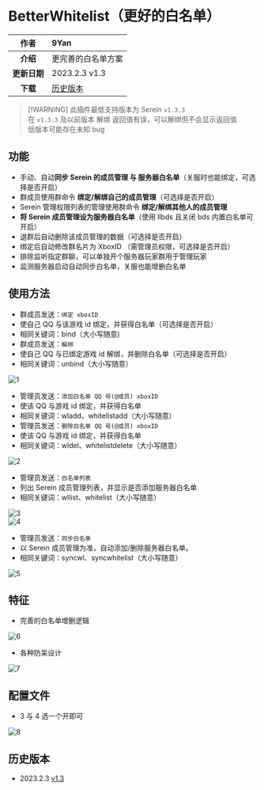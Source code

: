 # BetterWhitelist（更好的白名单）

|   **作者**   | 9Yan                  |
| :----------: | :-------------------- |
|   **介绍**   | 更完善的白名单方案    |
| **更新日期** | 2023.2.3 v1.3         |
|   **下载**   | [历史版本](#历史版本) |

> [!WARNING] 此插件最低支持版本为 Serein `v1.3.3`  
> 在 `v1.3.3` 及以前版本 解绑 返回值有误，可以解绑但不会显示返回值  
> 低版本可能存在未知 bug

## 功能

- 手动、自动**同步 Serein 的成员管理 与 服务器白名单**（关服时也能绑定，可选择是否开启）
- 群成员使用群命令 **绑定/解绑自己的成员管理**（可选择是否开启）
- Serein 管理权限列表的管理使用群命令 **绑定/解绑其他人的成员管理**
- **将 Serein 成员管理设为服务器白名单**（使用 llbds 且关闭 bds 内置白名单可开启）
- 退群后自动删除该成员管理的数据（可选择是否开启）
- 绑定后自动修改群名片为 XboxID （需管理员权限，可选择是否开启）
- 排除监听指定群聊，可以单独开个服务器玩家群用于管理玩家
- 监测服务器启动自动同步白名单，关服也能增删白名单

## 使用方法

- 群成员发送：`绑定 xboxID`
- 使自己 QQ 与该游戏 id 绑定，并获得白名单（可选择是否开启）
- 相同关键词：bind（大小写随意)
- 群成员发送：`解绑`
- 使自己 QQ 与已绑定游戏 id 解绑，并删除白名单（可选择是否开启）
- 相同关键词：unbind（大小写随意）

![1](BetterWhitelist/1.png ":size=300")

- 管理员发送：`添加白名单 QQ 号(@成员) xboxID`
- 使该 QQ 与游戏 id 绑定，并获得白名单
- 相同关键词：wladd、whitelistadd（大小写随意）
- 管理员发送：`删除白名单 QQ 号(@成员) xboxID`
- 使该 QQ 与游戏 id 绑定，并获得白名单
- 相同关键词：wldel、whitelistdelete（大小写随意）

![2](BetterWhitelist/2.png ":size=300")

- 管理员发送：`白名单列表`
- 列出 Serein 成员管理列表，并显示是否添加服务器白名单
- 相同关键词：wllist、whitelist（大小写随意）

![3](BetterWhitelist/3.png ":size=300")  
![4](BetterWhitelist/4.png ":size=300")

- 管理员发送：`同步白名单`
- 以 Serein 成员管理为准，自动添加/删除服务器白名单。
- 相同关键词：syncwl、syncwhitelist（大小写随意）

![5](BetterWhitelist/5.png ":size=300")

## 特征

- 完善的白名单增删逻辑

![6](BetterWhitelist/6.png ":size=300")

- 各种防呆设计

![7](BetterWhitelist/7.png ":size=300")

## 配置文件

- 3 与 4 选一个开即可

![8](BetterWhitelist/8.png)

## 历史版本

- 2023.2.3 [v1.3](https://download.serein.cc/https://raw.githubusercontent.com/Zaitonn/Serein-Docs/publish/JS/BetterWhitelist/v1.3/BetterWhitelist.js)
